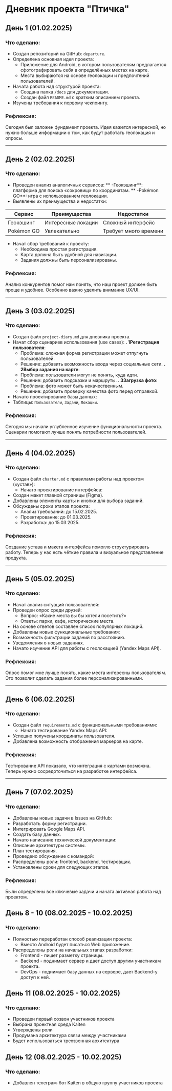 # Дневник проекта "Птичка"

## **День 1 (01.02.2025)**

### Что сделано:
- Создан репозиторий на GitHub: `departure`.
- Определена основная идея проекта:
  - Приложение для Android, в котором пользователям предлагается сфотографировать себя в определённых местах на карте.
  - Места выбираются на основе геолокации и предпочтений пользователей.
- Начата работа над структурой проекта:
  - Создана папка `/docs` для документации.
  - Создан файл `README.md` с кратким описанием проекта.
- Изучены требования к первому чекпоинту.

### Рефлексия:
Сегодня был заложен фундамент проекта. Идея кажется интересной, но нужно больше информации о том, как будут работать геолокация и опросы.

---

## **День 2 (02.02.2025)**

### Что сделано:
- Проведен анализ аналогичных сервисов:
  ** -Геокэшинг**: платформа для поиска «сокровищ» по координатам.
  ** -Pokémon GO**: игра с использованием геолокации.
- Выявлены их преимущества и недостатки:

| Сервис | Преимущества | Недостатки |
|------------	|--------------------	|-----------------------	|
| Геокэшинг | Интересные локации | Сложный интерфейс |
| Pokémon GO | Увлекательно | Требует много времени |

- Начат сбор требований к проекту:
  - Необходима простая регистрация.
  - Карта должна быть удобной для навигации.
  - Задания должны быть персонализированы.

### Рефлексия:
Анализ конкурентов помог нам понять, что наш проект должен быть проще и удобнее. Особенно важно уделить внимание UX/UI.

---

## **День 3 (03.02.2025)**

### Что сделано:
- Создан файл `project-diary.md` для дневника проекта.
- Начат сбор сценариев использования (use cases):
**. 1Регистрация пользователя**:
   - Проблема: сложная форма регистрации может отпугнуть пользователей.
   - Решение: добавить возможность входа через социальные сети.
**. 2Выбор задания на карте**:
   - Проблема: пользователи могут не понять, куда идти.
   - Решение: добавить подсказки и маршруты.
**. 3Загрузка фото**:
   - Проблема: фото может быть некачественным.
   - Решение: добавить проверку качества фото перед отправкой.
- Начато проектирование базы данных:
- Таблицы: `Пользователи`, `Задачи`, `Локации`.

### Рефлексия:
Сегодня мы начали углубленное изучение функциональности проекта. Сценарии помогают лучше понять потребности пользователей.

---

## **День 4 (04.02.2025)**

### Что сделано:
- Создан файл `charter.md` с правилами работы над проектом («устав»):
  - Начато проектирование интерфейса:
- Создан макет главной страницы (Figma).
- Добавлены элементы карты и кнопки для выбора заданий.
- Обсуждены сроки этапов проекта:
  - Анализ требований: до 15.02.2025.
  - Проектирование: до 01.03.2025.
  - Разработка: до 15.03.2025.

### Рефлексия:
Создание устава и макета интерфейса помогло структурировать работу. Теперь у нас есть чёткие правила и визуальное представление продукта.

---

## **День 5 (05.02.2025)**

### Что сделано:
- Начат анализ ситуаций пользователей:
- Проведен опрос среди друзей:
  - Вопрос: «Какие места вы бы хотели посетить?»
  - Ответы: парки, кафе, исторические места.
- На основе ответов составлен список популярных локаций.
- Добавлены новые функциональные требования:
- Возможность фильтрации заданий по расстоянию.
- Уведомления о новых заданиях.
- Начато изучение API для работы с геолокацией (Yandex Maps API).

### Рефлексия:
Опрос помог мне лучше понять, какие места интересны пользователям. Это позволит сделать задания более персонализированными.

---

## **День 6 (06.02.2025)**

### Что сделано:
- Создан файл `requirements.md` с функциональными требованиями:
  - Начато тестирование Yandex Maps API:
- Успешно получены координаты пользователя.
- Добавлена возможность отображения маркеров на карте.

### Рефлексия:
Тестирование API показало, что интеграция с картами возможна. Теперь нужно сосредоточиться на разработке интерфейса.

---

## **День 7 (07.02.2025)**

### Что сделано:
- Добавлены новые задачи в Issues на GitHub:
- Разработать форму регистрации.
- Интегрировать Google Maps API.
- Создать базу данных.
- Начато написание технической документации:
- Описание архитектуры системы.
- План тестирования.
- Проведено обсуждение с командой:
- Распределены роли: frontend, backend, тестировщик.
- Установлены сроки для следующих этапов.

### Рефлексия:
Были определены все ключевые задачи и начата активная работа над проектом.

## **День 8 - 10 (08.02.2025 - 10.02.2025)**

### Что сделано:
- Полностью переработан способ реализации проекта:
  - Вместо Android будет писаться Web приложение.
- Распределены роли на начальных этапах разработки:
  - Frontend - пишет разметку страницы.
  - Backend - поднимает сервер и дает доступ другим участникам проекта.
  - DevOps - поднимает базу данных на сервере, дает Backend-у доступ к ней.

## **День 11 (08.02.2025 - 10.02.2025)**

### Что сделано:
 - Проведен первый созвон участников проекта
 - Выбрана проектная среда Kaiten
 - Утверждены роли
 - Продумана архитектура связи между участниками
 - Будет использоваться трехзвенная архитектура

## **День 12 (08.02.2025 - 10.02.2025)**

### Что сделано:
 - Добавлен телеграм-бот Kaiten в общую группу участников проекта
